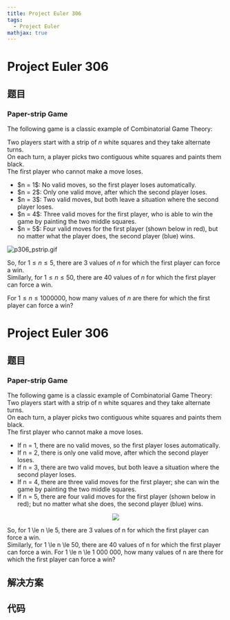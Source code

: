 ```yaml
---
title: Project Euler 306
tags:
  - Project Euler
mathjax: true
---
```

<escape><!-- more --></escape>
    
# Project Euler 306
## 题目
### Paper-strip Game

The following game is a classic example of Combinatorial Game Theory:

Two players start with a strip of $n$ white squares and they take alternate turns.<br />
On each turn, a player picks two contiguous white squares and paints them black.<br />
The first player who cannot make a move loses.

<ul><li>$n = 1$: No valid moves, so the first player loses automatically.</li>
<li>$n = 2$: Only one valid move, after which the second player loses.</li>
<li>$n = 3$: Two valid moves, but both leave a situation where the second player loses.</li>
<li>$n = 4$: Three valid moves for the first player, who is able to win the game by painting the two middle squares.</li>
<li>$n = 5$: Four valid moves for the first player (shown below in red), but no matter what the player does, the second player (blue) wins.</li>
</ul><div class="center"><img src="project/images/p306_pstrip.gif" class="dark_img" alt="p306_pstrip.gif" /></div>

So, for $1 \le n \le 5$, there are 3 values of $n$ for which the first player can force a win.<br />
Similarly, for $1 \le n \le 50$, there are 40 values of $n$ for which the first player can force a win.

For $1 \le n \le 1 000 000$, how many values of $n$ are there for which the first player can force a win?


# Project Euler 306
## 题目
### Paper-strip Game

The following game is a classic example of Combinatorial Game Theory:
Two players start with a strip of n white squares and they take alternate turns.<br>On each turn, a player picks two contiguous white squares and paints them black.<br>The first player who cannot make a move loses.
<ul>
<li>If n = 1, there are no valid moves, so the first player loses automatically.</li>
<li>If n = 2, there is only one valid move, after which the second player loses.</li>
<li>If n = 3, there are two valid moves, but both leave a situation where the second player loses.</li>
<li>If n = 4, there are three valid moves for the first player; she can win the game by painting the two middle squares.</li>
<li>If n = 5, there are four valid moves for the first player (shown below in red); but no matter what she does, the second player (blue) wins.</li>
</ul>
<center><img src="https://projecteuler.net/project/images/p306_pstrip.gif"></center>

So, for 1 \le n \le 5, there are 3 values of n for which the first player can force a win.<br>Similarly, for 1 \le n \le 50, there are 40 values of n for which the first player can force a win.
For 1 \le n \le 1 000 000, how many values of n are there for which the first player can force a win?


## 解决方案


## 代码


